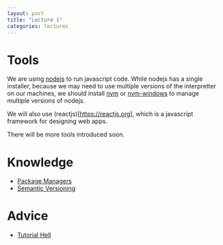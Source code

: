 ```yaml
---
layout: post
title: "Lecture 1"
categories: lectures
---
```


# Tools
We are using [nodejs](https://nodejs.org/en/) to run javascript code. While nodejs has a single installer, because we may need to use multiple versions of the interpretter on our machines, we should install [nvm](https://github.com/nvm-sh/nvm) or [nvm-windows](https://github.com/coreybutler/nvm-windows) to manage multiple versions of nodejs.

We will also use (reactjs)[https://reactjs.org], which is a javascript framework for designing web apps.

There will be more tools introduced soon.

# Knowledge
- [Package Managers](https://devopedia.org/package-manager)
- [Semantic Versioning](www.semver.org)

# Advice
- [Tutorial Hell](https://dev.to/chrisbenjamin/escaping-tutorial-hell-ncd)

